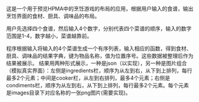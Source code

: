 这是一个用于预览HPMA中的烹饪游戏的布局的应用，根据用户输入的食谱，输出烹饪界面的食材、厨具、调味品的布局。

用户先选择四个食谱，然后输入4个数字，分别代表四个菜谱的顺序，输入的数字范围是1-4，数字越小，菜谱越靠前。

程序根据输入将输入的4个菜谱生成一个有序列表，输入相应的函数，得到食材、厨具、调味品的结果字典，键为物品名称，值为位置序号。这些数据被整理后作为结果被展示。
结果用两种形式展示，一种是json（以实现），另一种是图片组合（模拟真实界面）：左侧是ingredients栏，顺序为从左到右，从下到上排列，每行最多2个元素；中间是cooker栏，从左到右排列，最多4个元素；右侧是condiments栏，顺序为从左到右，从下到上排列，每行最多2个元素。每个元素是images目录下对应名称的一张png图片(需要实现)。